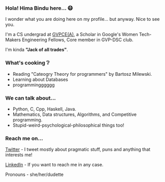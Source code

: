 <!--
**himabindu-run/himabindu-run** is a ✨ _special_ ✨ repository because its `README.md` (this file) appears on your GitHub profile.

Here are some ideas to get you started:

- 🔭 I’m currently working on ...
- 🌱 I’m currently learning ...
- 👯 I’m looking to collaborate on ...
- 🤔 I’m looking for help with ...
- 💬 Ask me about ...
- 📫 How to reach me: ...
- 😄 Pronouns: ...
- ⚡ Fun fact: ...
-->
### Hola! Hima Bindu here...  :mask:
I wonder what you are doing here on my profile... but anyway. Nice to see you.

I'm a CS undergrad at [GVPCE(A)](http://gvpce.ac.in/index1.html), a Scholar in Google's Women Tech-Makers Engineering Fellows, Core member in GVP-DSC club. 

I'm kinda **"Jack of all trades"**.

### What's cooking :grey_question:
- Reading "Cateogry Theory for programmers" by Bartosz Milewski.
- Learning about Databases
- programmingggggg


### We can talk about...
- Python, C, Cpp, Haskell, Java.
- Mathematics, Data structures, Algorithms, and Competitive programming.
- Stupid-weird-psychological-philosophical things too!

### Reach me on...
[Twitter](https://twitter.com/BinduTenneti) - I tweet mostly about pragmatic stuff, puns and anything that interests me!

[LinkedIn](https://www.linkedin.com/in/hima-bindu-002a45194/) - If you want to reach me in any case.

<!-- And by the way if you can read my technical writings [here](https://medium.com/@b.i.n.d.o) please do feel free to give me some feedback :))
-->

Pronouns - she/her/dudette
